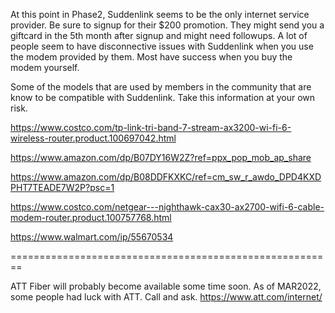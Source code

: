 At this point in Phase2, Suddenlink seems to be the only internet service provider. Be sure to signup for their $200 promotion. They might send you a giftcard in the 5th month after signup and might need followups.
A lot of people seem to have disconnective issues with Suddenlink when you use the modem provided by them. Most have success when you buy the modem yourself.



Some of the models that are used by members in the community that are know to be compatible with Suddenlink. Take this information at your own risk.

https://www.costco.com/tp-link-tri-band-7-stream-ax3200-wi-fi-6-wireless-router.product.100697042.html

https://www.amazon.com/dp/B07DY16W2Z?ref=ppx_pop_mob_ap_share

https://www.amazon.com/dp/B08DDFKXKC/ref=cm_sw_r_awdo_DPD4KXDPHT7TEADE7W2P?psc=1

https://www.costco.com/netgear---nighthawk-cax30-ax2700-wifi-6-cable-modem-router.product.100757768.html

https://www.walmart.com/ip/55670534


========================================================

ATT Fiber will probably become available some time soon.
As of MAR2022, some people had luck with ATT. Call and ask.
https://www.att.com/internet/



